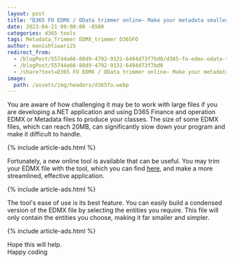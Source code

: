 ```yaml
---
layout: post
title: "D365 FO EDMX / OData trimmer online– Make your metadata smaller online"
date: 2023-04-21 09:00:00 -0500
categories: d365 tools
tags: Metadata_Trimmer EDMX_trimmer D365FO
author: manishtiwari25
redirect_from:
  - /blogPost/55744a66-88d9-4792-9131-6494d73f7bd0/d365-fo-edmx-odata-trimmer-online-make-your-metadata-smaller-online
  - /blogPost/55744a66-88d9-4792-9131-6494d73f7bd0
  - /share?text=D365 FO EDMX / OData trimmer online– Make your metadata smaller online - bitesinbyte https://blogs.bitesinbyte.com//posts/D365_FO_EDMX_Trimmer
image:
  path: /assets/img/headers/d365fo.webp
---
```


You are aware of how challenging it may be to work with large files if you are developing a.NET application and using D365 Finance and operation EDMX or Metadata files to produce your classes. The size of some EDMX files, which can reach 20MB, can significantly slow down your program and make it difficult to handle.

{% include article-ads.html %}

Fortunately, a new online tool is available that can be useful. You may trim your EDMX file with the tool, which you can find [here](http://edmx.bitesinbyte.com), and make a more streamlined, effective application.

{% include article-ads.html %}

The tool's ease of use is its best feature. You can easily build a condensed version of the EDMX file by selecting the entities you require. This file will only contain the entities you choose, making it far smaller and simpler.

{% include article-ads.html %}

Hope this will help. <br/>
Happy coding
